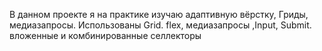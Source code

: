 В данном проекте я на практике изучаю адаптивную вёрстку, Гриды, медиазапросы.
Использованы Grid. flex, медиазапросы ,Input, Submit. вложенные и комбинированные селлекторы
